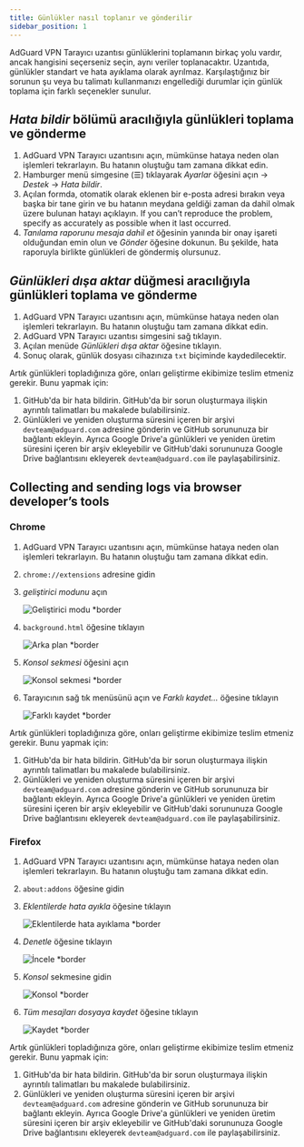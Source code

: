 ```yaml
---
title: Günlükler nasıl toplanır ve gönderilir
sidebar_position: 1
---
```


AdGuard VPN Tarayıcı uzantısı günlüklerini toplamanın birkaç yolu vardır, ancak hangisini seçerseniz seçin, aynı veriler toplanacaktır. Uzantıda, günlükler standart ve hata ayıklama olarak ayrılmaz. Karşılaştığınız bir sorunun şu veya bu talimatı kullanmanızı engellediği durumlar için günlük toplama için farklı seçenekler sunulur.

## *Hata bildir* bölümü aracılığıyla günlükleri toplama ve gönderme

1. AdGuard VPN Tarayıcı uzantısını açın, mümkünse hataya neden olan işlemleri tekrarlayın. Bu hatanın oluştuğu tam zamana dikkat edin.
1. Hamburger menü simgesine (☰) tıklayarak *Ayarlar* öğesini açın → *Destek* → *Hata bildir*.
1. Açılan formda, otomatik olarak eklenen bir e-posta adresi bırakın veya başka bir tane girin ve bu hatanın meydana geldiği zaman da dahil olmak üzere bulunan hatayı açıklayın. If you can’t reproduce the problem, specify as accurately as possible when it last occurred.
1. *Tanılama raporunu mesaja dahil et* öğesinin yanında bir onay işareti olduğundan emin olun ve *Gönder* öğesine dokunun. Bu şekilde, hata raporuyla birlikte günlükleri de göndermiş olursunuz.

## *Günlükleri dışa aktar* düğmesi aracılığıyla günlükleri toplama ve gönderme

1. AdGuard VPN Tarayıcı uzantısını açın, mümkünse hataya neden olan işlemleri tekrarlayın. Bu hatanın oluştuğu tam zamana dikkat edin.
1. AdGuard VPN Tarayıcı uzantısı simgesini sağ tıklayın.
1. Açılan menüde *Günlükleri dışa aktar* öğesine tıklayın.
1. Sonuç olarak, günlük dosyası cihazınıza `txt` biçiminde kaydedilecektir.

Artık günlükleri topladığınıza göre, onları geliştirme ekibimize teslim etmeniz gerekir. Bunu yapmak için:

1. GitHub'da bir hata bildirin. GitHub'da bir sorun oluşturmaya ilişkin ayrıntılı talimatları bu makalede bulabilirsiniz.
1. Günlükleri ve yeniden oluşturma süresini içeren bir arşivi `devteam@adguard.com` adresine gönderin ve GitHub sorununuza bir bağlantı ekleyin. Ayrıca Google Drive'a günlükleri ve yeniden üretim süresini içeren bir arşiv ekleyebilir ve GitHub'daki sorununuza Google Drive bağlantısını ekleyerek `devteam@adguard.com` ile paylaşabilirsiniz.

## Collecting and sending logs via browser developer’s tools

### Chrome

1. AdGuard VPN Tarayıcı uzantısını açın, mümkünse hataya neden olan işlemleri tekrarlayın. Bu hatanın oluştuğu tam zamana dikkat edin.
1. `chrome://extensions` adresine gidin
1. *geliştirici modunu* açın

    ![Geliştirici modu *border](https://cdn.adguardvpn.com/content/kb/vpn/browser_extension/dev_mode.png)

1. `background.html` öğesine tıklayın

    ![Arka plan *border](https://cdn.adguardvpn.com/content/kb/vpn/browser_extension/backgroung.png)

1. *Konsol sekmesi* öğesini açın

    ![Konsol sekmesi *border](https://cdn.adguardvpn.com/content/kb/vpn/browser_extension/console.png)

1. Tarayıcının sağ tık menüsünü açın ve *Farklı kaydet…* öğesine tıklayın

    ![Farklı kaydet *border](https://cdn.adguardvpn.com/content/kb/vpn/browser_extension/save.png)

Artık günlükleri topladığınıza göre, onları geliştirme ekibimize teslim etmeniz gerekir. Bunu yapmak için:

1. GitHub'da bir hata bildirin. GitHub'da bir sorun oluşturmaya ilişkin ayrıntılı talimatları bu makalede bulabilirsiniz.
1. Günlükleri ve yeniden oluşturma süresini içeren bir arşivi `devteam@adguard.com` adresine gönderin ve GitHub sorununuza bir bağlantı ekleyin. Ayrıca Google Drive'a günlükleri ve yeniden üretim süresini içeren bir arşiv ekleyebilir ve GitHub'daki sorununuza Google Drive bağlantısını ekleyerek `devteam@adguard.com` ile paylaşabilirsiniz.

### Firefox

1. AdGuard VPN Tarayıcı uzantısını açın, mümkünse hataya neden olan işlemleri tekrarlayın. Bu hatanın oluştuğu tam zamana dikkat edin.
1. `about:addons` öğesine gidin
1. *Eklentilerde hata ayıkla* öğesine tıklayın

    ![Eklentilerde hata ayıklama *border](https://cdn.adguardvpn.com/content/kb/vpn/browser_extension/add-ons.png)

1. *Denetle* öğesine tıklayın

    ![İncele *border](https://cdn.adguardvpn.com/content/kb/vpn/browser_extension/inspect.png)

1. *Konsol* sekmesine gidin

    ![Konsol *border](https://cdn.adguardvpn.com/content/kb/vpn/browser_extension/ff_console.png)

1. *Tüm mesajları dosyaya kaydet* öğesine tıklayın

    ![Kaydet *border](https://cdn.adguardvpn.com/content/kb/vpn/browser_extension/save-to-file.png)

Artık günlükleri topladığınıza göre, onları geliştirme ekibimize teslim etmeniz gerekir. Bunu yapmak için:

1. GitHub'da bir hata bildirin. GitHub'da bir sorun oluşturmaya ilişkin ayrıntılı talimatları bu makalede bulabilirsiniz.
1. Günlükleri ve yeniden oluşturma süresini içeren bir arşivi `devteam@adguard.com` adresine gönderin ve GitHub sorununuza bir bağlantı ekleyin. Ayrıca Google Drive'a günlükleri ve yeniden üretim süresini içeren bir arşiv ekleyebilir ve GitHub'daki sorununuza Google Drive bağlantısını ekleyerek `devteam@adguard.com` ile paylaşabilirsiniz.
